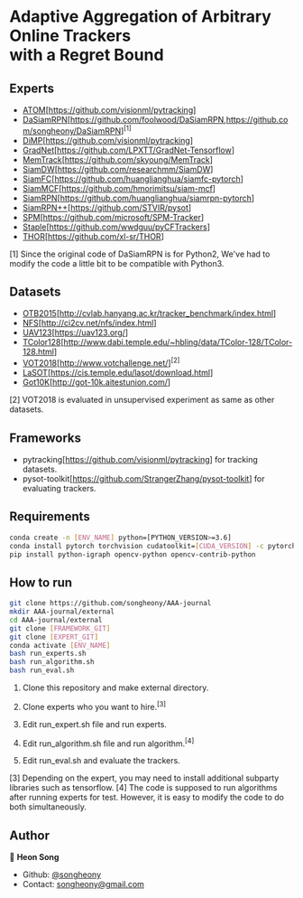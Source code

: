 # Adaptive Aggregation of Arbitrary Online Trackers <br/> with a Regret Bound

## Experts

* [ATOM](https://arxiv.org/abs/1811.07628)[<https://github.com/visionml/pytracking>]
* [DaSiamRPN](https://arxiv.org/abs/1808.06048)[<https://github.com/foolwood/DaSiamRPN>,<https://github.com/songheony/DaSiamRPN>]<sup>[1]</sup>
* [DiMP](https://arxiv.org/abs/1904.07220)[<https://github.com/visionml/pytracking>]
* [GradNet](https://arxiv.org/abs/1909.06800)[<https://github.com/LPXTT/GradNet-Tensorflow>]
* [MemTrack](https://arxiv.org/abs/1803.07268)[<https://github.com/skyoung/MemTrack>]
* [SiamDW](https://arxiv.org/abs/1901.01660)[<https://github.com/researchmm/SiamDW>]
* [SiamFC](https://arxiv.org/abs/1606.09549)[<https://github.com/huanglianghua/siamfc-pytorch>]
* [SiamMCF](https://link.springer.com/chapter/10.1007/978-3-030-11009-3_6)[<https://github.com/hmorimitsu/siam-mcf>]
* [SiamRPN](http://openaccess.thecvf.com/content_cvpr_2018/papers/Li_High_Performance_Visual_CVPR_2018_paper.pdf)[<https://github.com/huanglianghua/siamrpn-pytorch>]
* [SiamRPN++](https://arxiv.org/abs/1812.11703)[<https://github.com/STVIR/pysot>]
* [SPM](https://arxiv.org/abs/1904.04452)[<https://github.com/microsoft/SPM-Tracker>]
* [Staple](https://arxiv.org/abs/1512.01355)[<https://github.com/wwdguu/pyCFTrackers>]
* [THOR](https://arxiv.org/abs/1907.12920)[<https://github.com/xl-sr/THOR>]

[1] Since the original code of DaSiamRPN is for Python2, We've had to modify the code a little bit to be compatible with Python3.

## Datasets

* [OTB2015](https://ieeexplore.ieee.org/document/7001050)[<http://cvlab.hanyang.ac.kr/tracker_benchmark/index.html>]
* [NFS](https://arxiv.org/abs/1703.05884)[<http://ci2cv.net/nfs/index.html>]
* [UAV123](https://ivul.kaust.edu.sa/Pages/pub-benchmark-simulator-uav.aspx)[<https://uav123.org/>]
* [TColor128](https://ieeexplore.ieee.org/document/7277070)[<http://www.dabi.temple.edu/~hbling/data/TColor-128/TColor-128.html>]
* [VOT2018](https://link.springer.com/chapter/10.1007/978-3-030-11009-3_1)[<http://www.votchallenge.net/>]<sup>[2]</sup>
* [LaSOT](https://arxiv.org/abs/1809.07845)[<https://cis.temple.edu/lasot/download.html>]
* [Got10K](https://arxiv.org/abs/1810.11981)[<http://got-10k.aitestunion.com/>]

[2] VOT2018 is evaluated in unsupervised experiment as same as other datasets.

## Frameworks

* pytracking[<https://github.com/visionml/pytracking>] for tracking datasets.
* pysot-toolkit[<https://github.com/StrangerZhang/pysot-toolkit>] for evaluating trackers.

## Requirements

```sh
conda create -n [ENV_NAME] python=[PYTHON_VERSION>=3.6]
conda install pytorch torchvision cudatoolkit=[CUDA_VERSION] -c pytorch
pip install python-igraph opencv-python opencv-contrib-python
```

## How to run

```sh
git clone https://github.com/songheony/AAA-journal
mkdir AAA-journal/external
cd AAA-journal/external
git clone [FRAMEWORK_GIT]
git clone [EXPERT_GIT]
conda activate [ENV_NAME]
bash run_experts.sh
bash run_algorithm.sh
bash run_eval.sh
```

1. Clone this repository and make external directory.

2. Clone experts who you want to hire.<sup>[3]</sup>

3. Edit run_expert.sh file and run experts.

4. Edit run_algorithm.sh file and run algorithm.<sup>[4]</sup>

5. Edit run_eval.sh and evaluate the trackers.

[3] Depending on the expert, you may need to install additional subparty libraries such as tensorflow.
[4] The code is supposed to run algorithms after running experts for test. However, it is easy to modify the code to do both simultaneously.

## Author

👤 **Heon Song**

* Github: [@songheony](https://github.com/songheony)
* Contact: songheony@gmail.com
